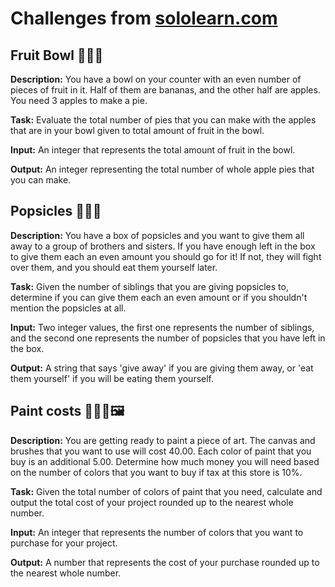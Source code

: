 # Challenges from [sololearn.com](https://www.sololearn.com/)

## Fruit Bowl 🍎🍌🍏

**Description:** You have a bowl on your counter with an even number of pieces of fruit in it. Half of them are bananas, and the other half are apples. You need 3 apples to make a pie.

**Task:** Evaluate the total number of pies that you can make with the apples that are in your bowl given to total amount of fruit in the bowl.

**Input:** An integer that represents the total amount of fruit in the bowl.

**Output:** An integer representing the total number of whole apple pies that you can make.


## Popsicles 🍨🍦🍧

**Description:** You have a box of popsicles and you want to give them all away to a group of brothers and sisters. If you have enough left in the box to give them each an even amount you should go for it! If not, they will fight over them, and you should eat them yourself later. 

**Task:** Given the number of siblings that you are giving popsicles to, determine if you can give them each an even amount or if you shouldn't mention the popsicles at all. 

**Input:** Two integer values, the first one represents the number of siblings, and the second one represents the number of popsicles that you have left in the box. 

**Output:** A string that says 'give away' if you are giving them away, or 'eat them yourself' if you will be eating them yourself. 


## Paint costs 👩‍🎨🎨🖼

**Description:** You are getting ready to paint a piece of art. The canvas and brushes that you want to use will cost 40.00. Each color of paint that you buy is an additional 5.00. Determine how much money you will need based on the number of colors that you want to buy if tax at this store is 10%. 

**Task:** Given the total number of colors of paint that you need, calculate and output the total cost of your project rounded up to the nearest whole number. 

**Input:** An integer that represents the number of colors that you want to purchase for your project. 

**Output:** A number that represents the cost of your purchase rounded up to the nearest whole number. 
